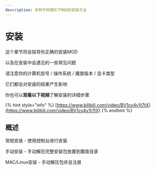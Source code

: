```yaml
---
description: 多种不同情形下MOD的安装方法
---
```


# 安装

这个章节将会指导你正确的安装MOD

以及在安装中会遇见的一些常见问题

请注意你的计算机型号 / 操作系统 / 魔兽版本 / 显卡类型

它们都会对安装的结果产生影响

你也可以**观看以下视频**了解安装的详细步骤

{% hint style="info" %}
[https://www.bilibili.com/video/BV1cy4y1t7tX](https://www.bilibili.com/video/BV1cy4y1t7tX)
{% endhint %}

## 概述

常规安装 - 使用控制台进行安装

手动安装 - 手动解压完整安装包放置到魔兽目录

MAC/Linux安装 - 手动解压包并且注册

